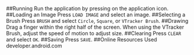 ##Running
Run the application by pressing on the application icon.
##Loading an Image
Press `LOAD IMAGE` and select an image.
##Selecting a Brush
Press `BRUSH` and select `Circle`, `Square`, or `VTracker Brush`.
##Drawing
Drag a finger within the right half of the screen. When using the VTracker Brush, adjust the speed of motion to adjust size.
##Clearing
Press `CLEAR` and select `OK`.
##Saving
Press `SAVE`.
##Online Resources Used
developer.android.com
